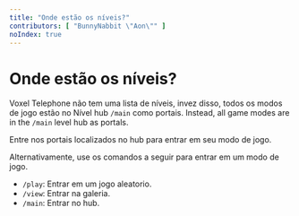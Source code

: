 ```yaml
---
title: "Onde estão os níveis?"
contributors: [ "BunnyNabbit \"Aon\"" ]
noIndex: true
---
```


# Onde estão os níveis?

Voxel Telephone não tem uma lista de níveis, invez disso, todos os modos de jogo estão no Nível hub `/main` como portais. Instead, all game modes are in the `/main` level hub as portals.

Entre nos portais localizados no hub para entrar em seu modo de jogo.

Alternativamente, use os comandos a seguir para entrar em um modo de jogo.

- `/play`: Entrar em um jogo aleatorio.
- `/view`: Entrar na galeria.
- `/main`: Entrar no hub.
